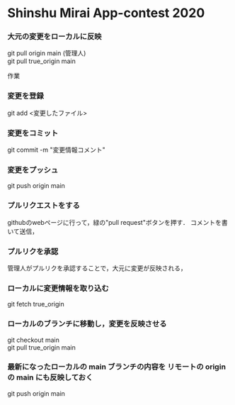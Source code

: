 # Shinshu Mirai App-contest 2020

### 大元の変更をローカルに反映
git pull origin main (管理人)  
git pull true_origin main

作業

### 変更を登録
git add <変更したファイル>

### 変更をコミット
git commit -m "変更情報コメント"

### 変更をプッシュ
git push origin main

### プルリクエストをする
githubのwebページに行って，緑の"pull request"ボタンを押す．
コメントを書いて送信，

### プルリクを承認
管理人がプルリクを承認することで，大元に変更が反映される，

### ローカルに変更情報を取り込む
git fetch true_origin

### ローカルのブランチに移動し，変更を反映させる
git checkout main  
git pull true_origin main

### 最新になったローカルの main ブランチの内容を リモートの origin の main にも反映しておく
git push origin main
